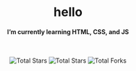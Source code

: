 <h1 align="center">hello</h1>
<h4 align="center">I’m currently learning HTML, CSS, and JS</h4>
<br>
<p align="center">
<img src="https://komarev.com/ghpvc/?username=evantesecond&label=Total%20Views&color=b700bf&style=flat" alt="Total Stars" />
<img src="https://img.shields.io/badge/dynamic/json?&label=Total%20Stars&color=ff0000&style=flat&style=for-the-badge&query=%24.stars&url=https://api.github-star-counter.workers.dev/user/evantesecond" alt="Total Stars" ></a>
<img src="https://img.shields.io/badge/dynamic/json?&label=Total%20Forks&color=ff7700&style=flat&style=for-the-badge&query=%24.forks&url=https://api.github-star-counter.workers.dev/user/evantesecond" alt="Total Forks"></a> </p>
